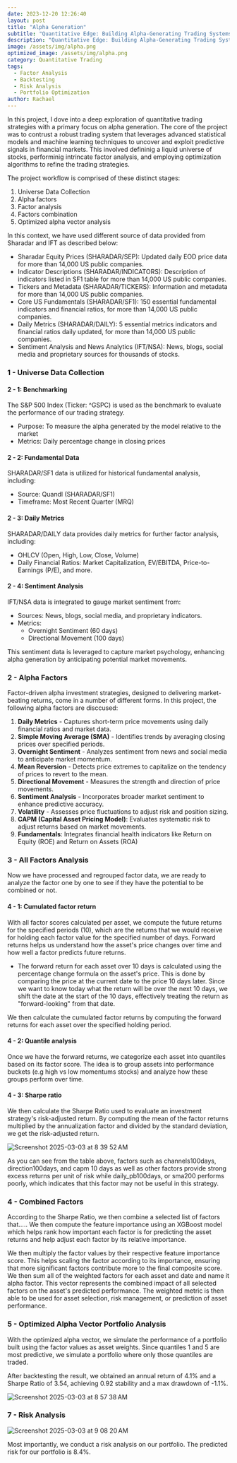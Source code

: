 ```yaml
---
date: 2023-12-20 12:26:40
layout: post
title: "Alpha Generation"
subtitle: "Quantitative Edge: Building Alpha-Generating Trading Systems"
description: "Quantitative Edge: Building Alpha-Generating Trading Systems"
image: /assets/img/alpha.png
optimized_image: /assets/img/alpha.png
category: Quantitative Trading
tags:
  - Factor Analysis
  - Backtesting
  - Risk Analysis
  - Portfolio Optimization
author: Rachael
---
```


In this project, I dove into a deep exploration of quantitative trading strategies with a primary focus on alpha generation. The core of the project was to contrust a robust trading system that leverages advanced statistical models and machine learning techniques to uncover and exploit predictive signals in financial markets. This involved defininig a liquid universe of stocks, performinig intrincate factor analysis, and employing optimization algorithms to refine the trading strategies. 

The project workflow is comprised of these distinct stages:
1. Universe Data Collection
2. Alpha factors
3. Factor analysis
4. Factors combination
5. Optimized alpha vector analysis


In this context, we have used different source of data provided from Sharadar and IFT as described below:
- Sharadar Equity Prices (SHARADAR/SEP): Updated daily EOD price data for more than 14,000 US public companies.
- Indicator Descriptions (SHARADAR/INDICATORS): Description of indicators listed in SF1 table for more than 14,000 US public companies.
- Tickers and Metadata (SHARADAR/TICKERS): Information and metadata for more than 14,000 US public companies.
- Core US Fundamentals (SHARADAR/SF1): 150 essential fundamental indicators and financial ratios, for more than 14,000 US public companies.
- Daily Metrics (SHARADAR/DAILY): 5 essential metrics indicators and financial ratios daily updated, for more than 14,000 US public companies.
- Sentiment Analysis and News Analytics (IFT/NSA): News, blogs, social media and proprietary sources for thousands of stocks. 



<h3 class="toc_title">1 - Universe Data Collection</h3>

<h4 class="toc_title">2 - 1: Benchmarking</h4>

The S&P 500 Index (Ticker: ^GSPC) is used as the benchmark to evaluate the performance of our trading strategy. 
- Purpose: To measure the alpha generated by the model relative to the market
- Metrics: Daily percentage change in closing prices

<h4 class="toc_title">2 - 2: Fundamental Data</h4>

SHARADAR/SF1 data is utilized for historical fundamental analysis, including:

- Source: Quandl (SHARADAR/SF1)
- Timeframe: Most Recent Quarter (MRQ)

<h4 class="toc_title">2 - 3: Daily Metrics</h4>

SHARADAR/DAILY data provides daily metrics for further factor analysis, including:

- OHLCV (Open, High, Low, Close, Volume)
- Daily Financial Ratios: Market Capitalization, EV/EBITDA, Price-to-Earnings (P/E), and more.


<h4 class="toc_title">2 - 4: Sentiment Analysis</h4>
IFT/NSA data is integrated to gauge market sentiment from:

- Sources: News, blogs, social media, and proprietary indicators.
- Metrics:
  - Overnight Sentiment (60 days)
  - Directional Movement (100 days)
 
This sentiment data is leveraged to capture market psychology, enhancing alpha generation by anticipating potential market movements.


<h3 class="toc_title">2 - Alpha Factors</h3>

Factor-driven alpha investment strategies, designed to delivering market-beating returns, come in a number of different forms. In this project, the following alpha factors are disccused:
1. **Daily Metrics** - Captures short-term price movements using daily financial ratios and market data.
2. **Simple Moving Average (SMA)** - Identifies trends by averaging closing prices over specified periods.
3. **Overnight Sentiment** - Analyzes sentiment from news and social media to anticipate market momentum.
4. **Mean Reversion** - Detects price extremes to capitalize on the tendency of prices to revert to the mean.
5. **Directional Movement** - Measures the strength and direction of price movements.
6. **Sentiment Analysis** - Incorporates broader market sentiment to enhance predictive accuracy.
7. **Volatility** - Assesses price fluctuations to adjust risk and position sizing.
8. **CAPM (Capital Asset Pricing Model)**: Evaluates systematic risk to adjust returns based on market movements.
9. **Fundamentals**: Integrates financial health indicators like Return on Equity (ROE) and Return on Assets (ROA)



<h3 class="toc_title">3 - All Factors Analysis</h3>

Now we have processed and regrouped factor data, we are ready to analyze the factor one by one to see if they have the potential to be combined or not.



<h4 class="toc_title">4 - 1: Cumulated factor return</h4>

With all factor scores calculated per asset, we compute the future returns for the specified periods (10), which are the returns that we would receive for holding each factor value for the specified number of days. Forward returns helps us understand how the asset's price changes over time and how well a factor predicts future returns. 
- The forward return for each asset over 10 days is calculated using the percentage change formula on the asset's price. This is done by comparing the price at the current date to the price 10 days later. Since we want to know today what the return will be over the next 10 days, we shift the date at the start of the 10 days, effectively treating the return as "forward-looking" from that date.

We then calculate the cumulated factor returns by computing the forward returns for each asset over the specified holding period. 

<h4 class="toc_title">4 - 2: Quantile analysis</h4>

Once we have the forward returns, we categorize each asset into quantiles based on its factor score. The idea is to group assets into performance buckets (e.g high vs low momentums stocks) and analyze how these groups perform over time. 

<h4 class="toc_title">4 - 3: Sharpe ratio</h4>

We then calculate the Sharpe Ratio used to evaluate an investment strategy's risk-adjusted return.
By computing the mean of the factor returns multiplied by the annualization factor and divided by the standard deviation, we get the risk-adjusted return.  

![Screenshot 2025-03-03 at 8 39 52 AM](https://github.com/user-attachments/assets/e9b3aa5f-04ae-4a2f-a654-08f98a6f6dc5)

As you can see from the table above, factors such as channels100days, direction100days, and capm 10 days as well as other factors provide strong excess returns per unit of risk while daily_pb100days, or sma200 performs poorly, which indicates that this factor may not be useful in this strategy. 


<h3 class="toc_title">4 - Combined Factors</h3>

According to the Sharpe Ratio, we then combine a selected list of factors that..... We then compute the feature importance using an XGBoost model which helps rank how important each factor is for predicting the asset returns and help adjust each factor by its relative importance. 

We then multiply the factor values by their respective feature importance score. This helps scaling the factor according to its importance, ensuring that more significant factors contribute more to the final composite score. We then sum all of the weighted factors for each asset and date and name it alpha factor. This vector represents the combined impact of all selected factors on the asset's predicted performance. The weighted metric is then able to be used for asset selection, risk management, or prediction of asset performance. 

<h3 class="toc_title">5 - Optimized Alpha Vector Portfolio Analysis</h3>

With the optimized alpha vector, we simulate the performance of a portfolio built using the factor values as asset weights. Since quantiles 1 and 5 are most predictive, we simulate a portfolio where only those quantiles are traded. 

After backtesting the result, we obtained an annual return of 4.1% and a Sharpe Ratio of 3.54, achieving 0.92 stability and a max drawdown of -1.1%. 

![Screenshot 2025-03-03 at 8 57 38 AM](https://github.com/user-attachments/assets/17dce66c-8015-46d1-82be-06bca47d5a77)



<h3 class="toc_title">7 - Risk Analysis</h3>

![Screenshot 2025-03-03 at 9 08 20 AM](https://github.com/user-attachments/assets/cd962cb5-763a-4575-9e2f-8d54c9fb13a0)

Most importantly, we conduct a risk analysis on our portfolio. The predicted risk for our portfolio is 8.4%. 
